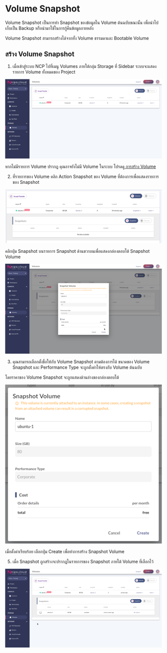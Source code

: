 # Volume Snapshot

Volume Snapshot เป็นการทำ Snapshot ของข้อมูลใน Volume ต้นฉบับขณะนั้น เพื่อนำไปเก็บเป็น Backup หรือนำมาใช้ในการกู้คืนข้อมูลภายหลัง

Volume Snapshot สามารถสร้างได้จากทั้ง Volume ธรรมดาและ Bootable Volume

## สร้าง Volume Snapshot 

1. เมื่อเข้าสู่ระบบ NCP ไปที่เมนู Volumes ภายใต้กลุ่ม Storage ที่ Sidebar ระบบจะแสดงรายการ Volume ทั้งหมดของ Project

![](../.gitbook/assets/ncp-vol-snapshot-1.png)

หากไม่มีรายการ Volume ปรากฎ คุณอาจยังไม่มี Volume ในระบบ โปรดดู[ ](volumes-management.md#create-volume)[การสร้าง Volume](volumes-management.md#create-volume) 

2. ที่รายการของ Volume คลิก Action Snapshot ของ Volume ที่ต้องการเพื่อแสดงรายการของ Snapshot

![](../.gitbook/assets/ncp-vol-snapshot-2.png)

คลิกปุ่ม Snapshot บนรายการ Snapshot ด้านขวาบนเพื่อแสดงกล่องตอบโต้ Snapshot Volume

![](../.gitbook/assets/ncp-vol-snapshot-4.png)

3. คุณสามารถเลือกตั้งชื่อให้กับ Volume Snapshot ตามต้องการได้ ขนาดของ Volume Snapshot และ Performance Type จะถูกตั้งค่าให้ตรงกับ Volume ต้นฉบับ   
  
โดยราคาของ Volume Snapshot จะถูกแสดงด้านล่างของกล่องตอบโต้ 

![](../.gitbook/assets/ncp-vol-snapshot-5.png)

เมื่อตั้งค่าเรียบร้อย เลือกปุ่ม Create เพื่อทำการสร้าง Snapshot Volume

5. เมื่อ Snapshot ถูกสร้างจะปรากฎในรายการของ Snapshot ภายใต้ Volume ที่เลือกไว้

![](../.gitbook/assets/ncp-vol-snapshot-6.png)









